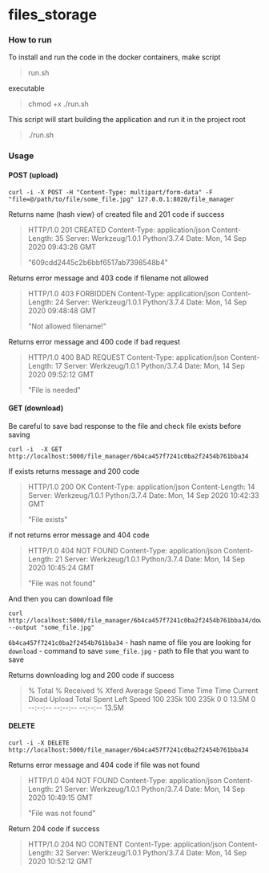 # files_storage

### How to run
To install and run the code in the docker containers, make script

> run.sh

executable

> chmod +x ./run.sh

This script will start building the application and run it in the project root

> ./run.sh

### Usage

#### POST (upload)

```
curl -i -X POST -H "Content-Type: multipart/form-data" -F "file=@/path/to/file/some_file.jpg" 127.0.0.1:8020/file_manager
```
Returns name (hash view) of created file and 201 code if success

> HTTP/1.0 201 CREATED
> Content-Type: application/json
> Content-Length: 35
> Server: Werkzeug/1.0.1 Python/3.7.4
> Date: Mon, 14 Sep 2020 09:43:26 GMT
>
> "609cdd2445c2b6bbf6517ab7398548b4"

Returns error message and 403 code if filename not allowed

> HTTP/1.0 403 FORBIDDEN
> Content-Type: application/json
> Content-Length: 24
> Server: Werkzeug/1.0.1 Python/3.7.4
> Date: Mon, 14 Sep 2020 09:48:48 GMT
>
> "Not allowed filename!"

Returns error message and 400 code if bad request

> HTTP/1.0 400 BAD REQUEST
> Content-Type: application/json
> Content-Length: 17
> Server: Werkzeug/1.0.1 Python/3.7.4
> Date: Mon, 14 Sep 2020 09:52:12 GMT
>
> "File is needed"


#### GET (download)

Be careful to save bad response to the file and check file exists before saving
```
curl -i  -X GET http://localhost:5000/file_manager/6b4ca457f7241c0ba2f2454b761bba34
```
If exists returns message and 200 code

> HTTP/1.0 200 OK
> Content-Type: application/json
> Content-Length: 14
> Server: Werkzeug/1.0.1 Python/3.7.4
> Date: Mon, 14 Sep 2020 10:42:33 GMT
>
> "File exists"

if not returns error message and 404 code

> HTTP/1.0 404 NOT FOUND
> Content-Type: application/json
> Content-Length: 21
> Server: Werkzeug/1.0.1 Python/3.7.4
> Date: Mon, 14 Sep 2020 10:45:24 GMT
>
> "File was not found"

And then you can download file

```
curl http://localhost:5000/file_manager/6b4ca457f7241c0ba2f2454b761bba34/download --output "some_file.jpg"
```

`6b4ca457f7241c0ba2f2454b761bba34` -  hash name of file you are looking for
`download` - command to save
`some_file.jpg` - path to file that you want to save

Returns downloading log and 200 code if success

>  % Total    % Received % Xferd  Average Speed   Time    Time     Time  Current
>                                 Dload  Upload   Total   Spent    Left  Speed
> 100  235k  100  235k    0     0  13.5M      0 --:--:-- --:--:-- --:--:-- 13.5M

#### DELETE

```
curl -i -X DELETE http://localhost:5000/file_manager/6b4ca457f7241c0ba2f2454b761bba34
```

Returns error message and 404 code if file was not found

> HTTP/1.0 404 NOT FOUND
> Content-Type: application/json
> Content-Length: 21
> Server: Werkzeug/1.0.1 Python/3.7.4
> Date: Mon, 14 Sep 2020 10:49:15 GMT
>
> "File was not found"

Return 204 code if success

> HTTP/1.0 204 NO CONTENT
> Content-Type: application/json
> Content-Length: 32
> Server: Werkzeug/1.0.1 Python/3.7.4
> Date: Mon, 14 Sep 2020 10:52:12 GMT
